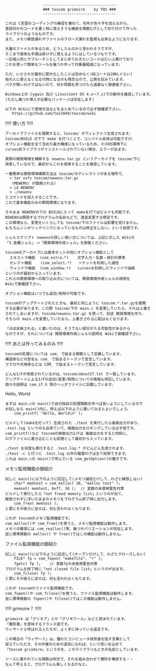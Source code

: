                      ---------------------------------
                     ### toscom grimoire    by TOS ###
                     ---------------------------------

    これは C言語のコーディングの練習を兼ねて、何年か色々手を加えながら、
    普段何かのコードを書く時に使えそうな機能を関数I/Fとして切り分けて作った
    ライブラリのようなものです。
    また、メモリ解放漏れやファイルのクローズ漏れを監視も出来るようになります。
  
    大量のファイルがあるため、どうしたものかと思われそうですが、
    そこまで面倒な手順は掛けずに使えるようにはしているつもりです。
    一応個人的にサブルーチンとしてまとめておきたいコードはだいぶ書けており
    これを使って簡単なツールを幾つか作って作業量軽減になっています。
  
    ただ、いささか分量的に肥大化したことは否めなく(純コードは20KLぐらい)
    他の人に使えなくなる代物になるのも残念なので、公表を試みています。
    バグが無いわけではないので、何か問題を見つけたら遠慮なく御連絡下さい。
    
    Windows上の Cygwin 及び Linux(Cent OS 4.x～7.x)での動作を確認しています。
    (ただし幾つか導入が必要なパッケージは存在します)
    
    以下の Wikiにて使用方法などをまとめているので必ず御確認下さい。
       https://github.com/tos1049/toscom/wiki


!!!!! 使い方 !!!!!

    アーカイブファイルを展開すると、toscom/ がディレクトリ生成されます。
    toscom/BUILD の下で make を打つことで、コンパイル自体は可能ですが、
    オプション機能を全て含めた最大構成になっているため、そのOS環境下に
    curses系ライブラリがインストールされていない場合、エラーが出ます。

    実際の開発環境を構築する newenv.tar.gz というアーカイブを toscom/下に
    用意しているので、最初からこれを使用することを推奨しています。

    一番簡単な開発環境構築方法は toscom/のディレクトリがある場所で、
      > tar xvfz toscom/newenv.tar.gz
       (MEWEMV/ が展開される)
      > cd NEWENV
      > ./newenv
    とコマンドを投入することです。
    これで基本機能のみの開発環境になります。

    そのまま NEWENVの下の BUILDに入って makeを打てばビルドも可能です。
    NEWENVは開発するプログラムの名前などで、適宜変更する想定です。
    この環境なら、変更をいくらしても toscom/下のファイルは影響を受けません。
    もちろんシンボリックリンクになっているものは修正をしない、という前提です。

    シェルスクリプト newenvの詳しい使い方については、上記に示した Wikiの
    「3.各種シェル」->「開発環境作成シェル」を御覧ください。

    toscomのアーカイブには基本セットの他にオプション機能として
      エキストラ機能  (com_extra.*)    文字入力・乱数・統計計算等
      セレクト機能    (com_select.*)   ソケットを利用した通信
      ウィンドウ機能  (com_window.*)   cursesを利用したウィンドウ描画
    というのが最初から入っています。
    これらの開発環境への取り込み方については、開発環境作成シェルの説明を
    Wikiで御確認下さい。

    オプション機能はいつでも追加/削除が可能です。

    toscomがアップデートされたときも、最初と同じように toscom.*.tar.gzを展開
    する必要があります。この際 toscom/下の main.c を変更していたら、それは上書き
    されてしまいますが、toscom/newenv.tar.gz を使って、別途 開発環境を作り、
    そちらの main.cを変更していたなら、上書きされる心配はなくなります。

    「ほぼ反映される」と書いたのは、そうでない部分が入る可能性があるから
    なのですが、それについては 開発環境作成シェルの説明を Wikiで御確認下さい。


!!!!! あとは作ってみるのみ !!!!!

    toscomの処理については com_ で始まる関数として定義しています。
    構造体などの型名も com_ で始まるトークンで宣言しています。
    マクロや共用体などは COM_ で始まるトークンで宣言しています。

    どんなI/Fが用意されているかは、toscom/aboutIf.txt で一覧しています。
    アップデートによるI/Fの追加/変更/削除についての情報も併記しています。
    個々の説明は com_if.h 等のヘッダファイルに記載しています。

  Hello, World

    まずは main.cの main()で自分独自の処理関数を呼べば良いようにしているので
    お試しなら main()内に、例えば以下のように書いてみるとよいでしょう。
        com_printf( "Hello, World\n" );

    ビルドして(makeを打って) 生成された ./test を実行したら画面出力があり、
    .test.log というのも出来ていて、画面出力をロギングしているはず成です。
    com_printf()など toscomの画面出力I/Fは 画面出力をすると同時に、
    ログファイルに書き込むことも処理として最初から入っています。

    ./test を何度も実行すると .test.log.* がどんどん生成されます。
    ./test -c と打つと .test.log 以外の履歴ログは全て削除できます。
    これは main.cの main()で呼んでいる com_getOption()の働きです。

  メモリ監視機能の御紹介

    試しに main()に以下のように記述して(メモリ捕捉だけして、わざと解放しない)
        char* memtest = com_malloc( 30, "malloc test" );
        memset( memtest, 0xff, 30 );  // 変数の未使用警告対策
    ビルドして実行したら「not freed memory list」というのが出て、
    解放されずに浮いたままのメモリをプログラム終了時に出力します。
        com_free( memtest );
    と更にその後ろに足せば、何も言われなくなります。

    これが toscomのメモリ監視機能です。
    com_malloc()や com_free()を使うと、メモリ監視機能は動作します。
    メモリの確保には com_realloc()等、幾つかバリエーションが存在します。
    逆に標準関数の malloc() や free()ではこの機能は動作しません。

  ファイル監視機能の御紹介

    試しに main()に以下のように記述して(オープンだけして、わざとクローズしない)
        FILE* fp = com_fopen( "makefile", "r" );
        fgetc( fp );    // 変数fpの未使用警告対策
    プログラムを終了時に「not closed file list」というのが出ます。
        com_fclose( fp );
    と更にその後ろに足せば、何も言われなくなります。

    これが toscomのファイル監視機能です。
    com_fopen()や com_fclose()を使うと、ファイル監視機能は動作します。
    逆に標準関数の fopen()や fclose()ではこの機能は動作しません。


!!!!! grimoire？ !!!!!

    grimoire は「グリモア」とか「グリモワール」などと読まれています。
    「魔術書」を意味するフランス語です。
    ウィザードと呼ばれる人たちが、よく手に持っている道具です。

    この場合の「ウィザード」は、優れたコンピュータ技術者を指す言葉として
    捉えていただき、その作業のための道具になれば、という思いを込めて
    「toscom griomire」というのを、このライブラリもどきの名前としています。

    ソースに書かれている関数は呪文で、それを組み合わせて魔術を構成する・・
    なんて考えると、プログラムも楽しくなるかなと。


